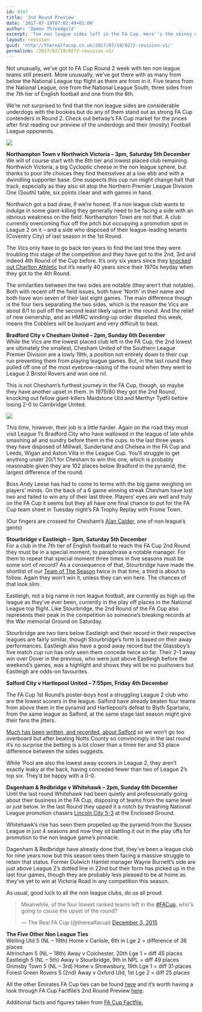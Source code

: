 ```yaml
---
id: 9347
title: '2nd Round Preview'
date: '2017-07-19T07:02:49+01:00'
author: 'Damon Threadgold'
excerpt: 'Ten non league sides left in the FA Cup. Here''s the skinny on the lowest placed five.'
layout: revision
guid: 'http://therealfacup.co.uk/2017/07/19/9272-revision-v1/'
permalink: /2017/07/19/9272-revision-v1/
---
```


Not unusually, we’ve got to FA Cup Round 2 week with ten non league teams still present. More unusually, we’ve got there with as many from below the National League top flight as there are from in it. Five teams from the National League, one from the National League South, three sides from the 7th tier of English football and one from the 8th.

We’re not surprised to find that the non league sides are considerable underdogs with the bookies but do any of them stand out as strong FA Cup contenders in Round 2. Check out betway’s FA Cup market for the prices after first reading our preview of the underdogs and their (mostly) Football League opponents.

![](https://lh3.googleusercontent.com/-HtdHfiWYsMY/Vl0GR1sSkNI/AAAAAAAAF04/m1o78mpWUug/s720-Ic42/2ndRnd.jpg)

**Northampton Town v Northwich Victoria – 3pm, Saturday 5th December**  
We will of course start with the 8th tier and lowest placed club remaining. Northwich Victoria, a big Cycloptic cheese in the non league sphere, but thanks to poor life choices they find themselves at a low ebb and with a dwindling supporter base. One suspects this cup run might change halt that track, especially as they also sit atop the Northern Premier League Division One (South) table, six points clear and with games in hand.

Northwich got a bad draw, if we’re honest. If a non league club wants to indulge in some giant-killing they generally need to be facing a side with an obvious weakness on the field. Northampton Town are not that. A club currently overcoming flux off the pitch but occupying a promotion spot in League 2 on it – and a side who disposed of their league-leading tenants (Coventry City) of last season in the 1st Round.

The Vics only have to go back ten years to find the last time they were troubling this stage of the competition and they have got to the 2nd, 3rd and indeed 4th Round of the Cup before. It’s only six years since they [knocked out Charlton Athletic](http://www.theguardian.com/football/2009/nov/08/fa-cup-northwich-victoria-charlton-athletic) but it’s nearly 40 years since their 1970s heyday when they got to the 4th Round.

The similarities between the two sides are notable (they aren’t that notable). Both with recent off the field issues, both have ’North’ in their name and both have won seven of their last eight games. The main difference though is the four tiers separating the two sides, which is the reason the Vics are about 8/1 to pull off the second least likely upset in the round. And the relief of new ownership, and an HMRC winding-up order dispelled this week, means the Cobblers will be buoyant and very difficult to beat.

**Bradford City v Chesham United – 2pm, Sunday 6th December**  
While the Vics are the lowest placed club left in the FA Cup, the 2nd lowest are ultimately the smallest, Chesham United of the Southern League Premier Division are a lowly 19th, a position not entirely down to their cup run preventing them from playing league games. But, in the last round they pulled off one of the most eyebrow-raising of the round when they went to League 2 Bristol Rovers and won one nil.

This is not Chesham’s furthest journey in the FA Cup, though, so maybe they have another upset in them. In 1979/80 they got the 2nd Round, knocking out fellow giant-killers Maidstone Utd and Merthyr Tydfil before losing 2-0 to Cambridge United.

![](https://lh3.googleusercontent.com/-NDNBUjIUmAw/VmAkH68oZFI/AAAAAAAAF2Y/1omSdrJelXw/s720-Ic42/IMG_8580a.jpg)

This time, however, their job is a little harder. Again on the road they must visit League 1’s Bradford City who have wallowed in the league of late while smashing all and sundry before them in the cups. In the last three years they have disposed of Millwall, Sunderland and Chelsea in the FA Cup and Leeds, Wigan and Aston Villa in the League Cup. You’ll struggle to get anything under 20/1 for Chesham to win this one, which is probably reasonable given they are 102 places below Bradford in the pyramid, the largest difference of the round.

Boss Andy Leese has had to come to terms with the big game weighing on players’ minds. On the back of a 6 game winning streak Chesham have lost two and failed to win any of their last three. Players’ eyes are well and truly on the FA Cup it seems but they all have one final chance to put for the FA Cup team sheet in Tuesday night’s FA Trophy Replay with Frome Town.

(Our fingers are crossed for Chesham’s [Alan Calder](https://twitter.com/ClaretWhine), one of non league’s gents)

**Stourbridge v Eastleigh –** **3pm, Saturday 5th December**  
For a club in the 7th tier of English football to reach the FA Cup 2nd Round they must be in a special moment, to paraphrase a notable manager. For them to repeat that special moment three times in five seasons must be some sort of record? As a consequence of that, Stourbridge have made the shortlist of our [Team of The Season](http://therealfacup.co.uk/2014/08/07/2014-awards/) twice in that time, a third is about to follow. Again they won’t win it, unless they can win here. The chances of that look slim.

Eastleigh, not a big name in non league football, are currently as high up the league as they’ve ever been, currently in the play off places in the National League top flight. Like Stourbridge, the 2nd Round of the FA Cup also represents their peak in the competition so someone’s breaking records at the War memorial Ground on Saturday.

Stourbridge are two tiers below Eastleigh and their record in their respective leagues are fairly similar, though Stourbridge’s form is based on their away performances. Eastleigh also have a good away record but the Glassboy’s five match cup run has only seen them concede twice so far. Their 2-1 away win over Dover in the previous, who were just above Eastleigh before the weekend’s games, was a highlight and shows they will be no pushovers but Eastleigh are odds-on favourites.

**Salford City v Hartlepool United – 7:55pm, Friday 4th December**

<div>The FA Cup 1st Round’s poster-boys host a struggling League 2 club who are the lowest scorers in the league. Salford have already beaten four teams from above them in the pyramid and Hartlepool’s defeat to Blyth Spartans, from the same league as Salford, at the same stage last season might give their fans the jitters.

[Much has been written, and recorded, about Salford](http://www.bbc.co.uk/programmes/b06n31l6) so we won’t go too overboard but after beating Notts County so convincingly in the last round it’s no surprise the betting is a lot closer than a three tier and 53 place difference between the sides suggests.

While ‘Pool are also the lowest away scorers in League 2, they aren’t exactly leaky at the back, having conceded fewer than two of League 2’s top six. They’d be happy with a 0-0.

**Dagenham &amp; Redbridge v Whitehawk – 2pm, Sunday 6th December**  
Until the last round Whitehawk had been quietly and professionally going about their business in the FA Cup, disposing of teams from the same level or just below. In the last Round they upped it a notch by thrashing National League promotion chasers [Lincoln City 5-3](http://www.bbc.com/sport/0/football/34761961) at the Enclosed Ground.

Whitehawk’s rise has seen them propelled up the pyramid from the Sussex League in just 4 seasons and now they sit battling it out in the play offs for promotion to the non league game’s pinnacle.

Dagenham &amp; Redbridge have already done that, they’ve been a league club for nine years now but this season sees them facing a massive struggle to retain that status. Former Dulwich Hamlet manager Wayne Burnett’s side are just above League 2’s dotted line in 22nd but their form has picked up in the last four games, though they are probably less pleased to be at home as they’ve yet to win at Victoria Road in any competition this season.

As usual, good luck to all the non league clubs, do us all proud.

> Meanwhile, of the four lowest ranked teams left in the [\#FACup](https://twitter.com/hashtag/FACup?src=hash&ref_src=twsrc%5Etfw), who's going to cause the upset of the round?
> 
> — The Real FA Cup (@therealfacup) [December 3, 2015](https://twitter.com/therealfacup/status/672377667241439233?ref_src=twsrc%5Etfw)

<script async="" charset="utf-8" src="https://platform.twitter.com/widgets.js"></script>

**The Five Other Non League Ties**  
Welling Utd 5 (NL – 19th) Home v Carlisle, 6th in Lge 2 = difference of 36 places  
Altrincham 5 (NL – 18th) Away v Colchester, 20th Lge 1 = diff 45 places  
Eastleigh 5 (NL – 5th) Away v Stourbridge, 9th in NPL = diff 49 places  
Grimsby Town 5 (NL – 3rd) Home v Shrewsbury, 19th Lge 1 = diff 31 places  
Forest Green Rovers 5 (2nd) Away v Oxford Utd, 1st Lge 2 = diff 25 places

All the other Emirates FA Cup ties can be found [here](http://therealfacup.co.uk/fixtures/facup/) and it’s worth having a look through FA Cup Factfile’s 2nd Round Preview [here](https://facupfactfile.wordpress.com/2015/11/10/201516-fa-cup-2nd-round-preview/).

Additional facts and figures taken from [FA Cup Factfile.](https://twitter.com/FACupFactfile)

</div>